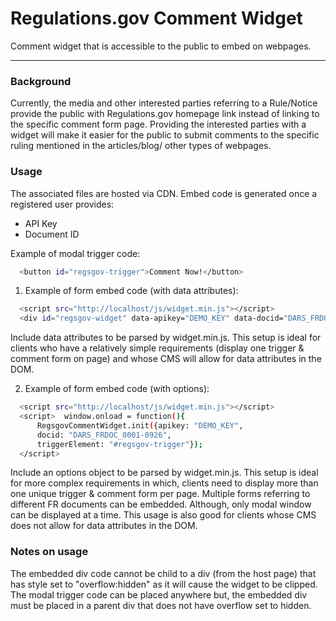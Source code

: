 # Regulations.gov Comment Widget

Comment widget that is accessible to the public to embed on webpages.
___

### **Background**
Currently, the media and other interested parties referring to a Rule/Notice provide the public with  Regulations.gov homepage link instead of linking to the specific comment form page. Providing the interested parties with a widget  will make it easier for the public to submit comments to the specific ruling mentioned in the articles/blog/ other types of  webpages.

### **Usage**
The associated files are hosted via CDN. Embed code is generated once a registered user provides:

- API Key
- Document ID


Example of modal trigger code:
```sh
  <button id="regsgov-trigger">Comment Now!</button>
```

1) Example of form embed code (with data attributes):
```sh
  <script src="http://localhost/js/widget.min.js"></script>
  <div id="regsgov-widget" data-apikey="DEMO_KEY" data-docid="DARS_FRDOC_0001-0926" style="display: none;"/>
```


Include data attributes to be parsed by widget.min.js. This setup is ideal for clients who have a relatively simple requirements (display one trigger & comment form on page) and whose CMS will allow for data attributes in the DOM.


2) Example of form embed code (with options):
```sh
  <script src="http://localhost/js/widget.min.js"></script>
  <script>  window.onload = function(){
      RegsgovCommentWidget.init({apikey: "DEMO_KEY",
      docid: "DARS_FRDOC_0001-0926",
      triggerElement: "#regsgov-trigger"});
  </script>
```

  Include an options object to be parsed by widget.min.js. This setup is ideal for more complex requirements in which, clients need to display more than one unique trigger & comment form per page. Multiple forms referring to different FR documents can be embedded. Although, only modal window can be displayed at a time. This usage is also good for clients whose CMS does not allow for data attributes in the DOM.


### **Notes on usage**
The embedded div code cannot be child to a div (from the host page) that has style set to "overflow:hidden" as it will cause the widget to be clipped.
The modal trigger code can be placed anywhere but, the embedded div must be placed in a parent div that does not have overflow set to hidden.
